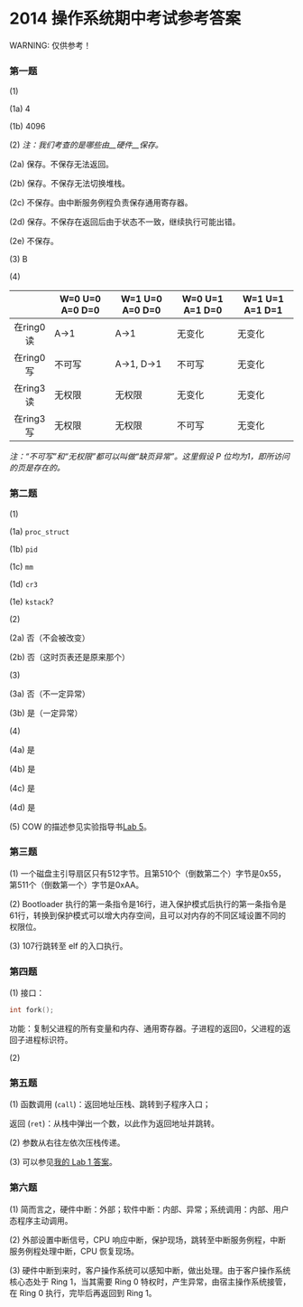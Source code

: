 # 2014 操作系统期中考试参考答案

WARNING: 仅供参考！

### 第一题

(1)

(1a) 4

(1b) 4096

(2) *注：我们考查的是哪些由__硬件__保存。*

(2a) 保存。不保存无法返回。

(2b) 保存。不保存无法切换堆栈。

(2c) 不保存。由中断服务例程负责保存通用寄存器。

(2d) 保存。不保存在返回后由于状态不一致，继续执行可能出错。

(2e) 不保存。

(3) B

(4)

|    | W=0 U=0 A=0 D=0 | W=1 U=0 A=0 D=0 | W=0 U=1 A=1 D=0 | W=1 U=1 A=1 D=1 |
|:--:| --------------- | --------------- | --------------- | --------------- |
|在ring0读|A→1  |A→1      |无变化|无变化|
|在ring0写|不可写|A→1, D→1 |不可写|无变化|
|在ring3读|无权限|无权限    |无变化|无变化|
|在ring3写|无权限|无权限    |不可写|无变化|

*注：“不可写”和“无权限”都可以叫做“缺页异常”。这里假设 P 位均为1，即所访问的页是存在的。*

### 第二题

(1)

(1a) `proc_struct`

(1b) `pid`

(1c) `mm`

(1d) `cr3`

(1e) `kstack`?

(2)

(2a) 否（不会被改变）

(2b) 否（这时页表还是原来那个）

(3)

(3a) 否（不一定异常）

(3b) 是（一定异常）

(4)

(4a) 是

(4b) 是

(4c) 是

(4d) 是

(5) COW 的描述参见实验指导书[Lab 5](https://objectkuan.gitbooks.io/ucore-docs/content/lab5/lab5_2_1_exercises.html)。

### 第三题

(1) 一个磁盘主引导扇区只有512字节。且第510个（倒数第二个）字节是0x55， 第511个（倒数第一个）字节是0xAA。

(2) Bootloader 执行的第一条指令是16行，进入保护模式后执行的第一条指令是61行，转换到保护模式可以增大内存空间，且可以对内存的不同区域设置不同的权限位。

(3) 107行跳转至 elf 的入口执行。

### 第四题

(1) 接口：

```c
int fork();
```

功能：复制父进程的所有变量和内存、通用寄存器。子进程的返回0，父进程的返回子进程标识符。

(2)


### 第五题

(1) 函数调用 (`call`)：返回地址压栈、跳转到子程序入口；

返回 (`ret`)：从栈中弹出一个数，以此作为返回地址并跳转。

(2) 参数从右往左依次压栈传递。

(3) 可以参见[我的 Lab 1 答案](https://github.com/paulzfm/ucore-os-lab/blob/master/labcodes/lab1/kern/debug/kdebug.c)。

### 第六题

(1) 简而言之，硬件中断：外部；软件中断：内部、异常；系统调用：内部、用户态程序主动调用。

(2) 外部设置中断信号，CPU 响应中断，保护现场，跳转至中断服务例程，中断服务例程处理中断，CPU 恢复现场。

(3) 硬件中断到来时，客户操作系统可以感知中断，做出处理。由于客户操作系统核心态处于 Ring 1，当其需要 Ring 0 特权时，产生异常，由宿主操作系统接管，在 Ring 0 执行，完毕后再返回到 Ring 1。
